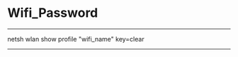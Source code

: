 # Wifi_Password


 ------------------------------------------------------------
 
 
 netsh wlan show profile "wifi_name" key=clear
 

------------------------------------------------------------



